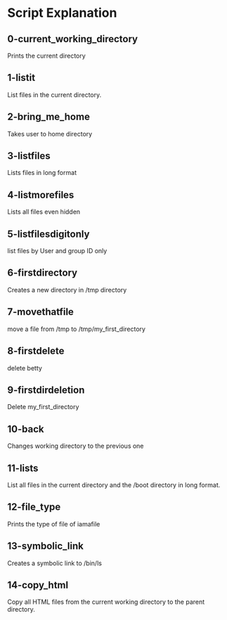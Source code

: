 # Script Explanation
## 0-current_working_directory
Prints the current directory
## 1-listit
List files in the current directory.
## 2-bring_me_home
Takes user to home directory
## 3-listfiles
Lists files in long format
## 4-listmorefiles
Lists all files even hidden
## 5-listfilesdigitonly
list files by User and group ID only
## 6-firstdirectory
Creates a new directory in /tmp directory
## 7-movethatfile
move a file from /tmp to /tmp/my_first_directory
## 8-firstdelete
delete betty
## 9-firstdirdeletion
Delete my_first_directory
## 10-back
Changes working directory to the previous one
## 11-lists
List all files in the current directory and the /boot directory in long format.
## 12-file_type
Prints the type of file of iamafile
## 13-symbolic_link
Creates a symbolic link to /bin/ls
## 14-copy_html
Copy all HTML files from the current working directory to the parent directory.
